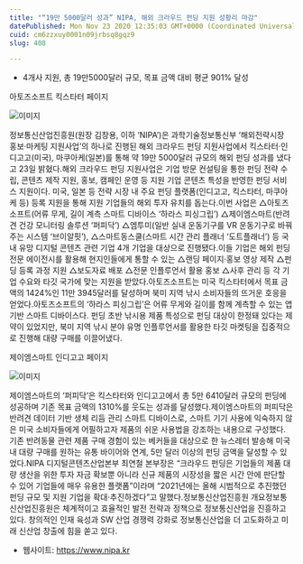 ```yaml
---
title: "“19만 5000달러 성과” NIPA, 해외 크라우드 펀딩 지원 성황리 마감"
datePublished: Mon Nov 23 2020 12:35:03 GMT+0000 (Coordinated Universal Time)
cuid: cm6zzxuy0001n09jrbsq8gqz9
slug: 408

---
```



- 4개사 지원, 총 19만5000달러 규모, 목표 금액 대비 평균 901% 달성

아토즈소프트 킥스타터 페이지

![이미지](https://cdn.hashnode.com/res/hashnode/image/upload/v1739248979557/8d938637-513c-4918-82ba-e9700b89735c.jpeg)

정보통신산업진흥원(원장 김창용, 이하 ‘NIPA’)은 과학기술정보통신부 ‘해외전략시장 홍보·마케팅 지원사업’의 하나로 진행된 해외 크라우드 펀딩 지원사업에서 킥스타터·인디고고(미국), 마쿠아케(일본)를 통해 약 19만 5000달러 규모의 해외 펀딩 성과를 냈다고 23일 밝혔다.해외 크라우드 펀딩 지원사업은 기업 방문 컨설팅을 통한 펀딩 전략 수립, 콘텐츠 제작 지원, 홍보, 캠페인 운영 등 지원 기업 콘텐츠 특성을 반영한 펀딩 서비스 지원이다. 미국, 일본 등 전략 시장 내 주요 펀딩 플랫폼(인디고고, 킥스타터, 마쿠아케 등) 등록 지원을 통해 지원 기업들의 해외 투자 유치를 돕는다.이번 사업은 △아토즈소프트(어류 무게, 길이 계측 스마트 디바이스 ‘하라스 피싱그립’) △제이엠스마트(반려견 건강 모니터링 솔루션 ‘퍼피닥’) △엠투미(일반 실내 운동기구를 VR 운동기구로 바꿔주는 시스템 ‘브이알핏’), △스마트동스쿨(스마트 시간 관리 플래너 ‘도트플래너’) 등 국내 유망 디지털 콘텐츠 관련 기업 4개 기업을 대상으로 진행됐다.이들 기업은 해외 펀딩 전문 에이전시를 활용해 현지인들에게 통할 수 있는 △랜딩 페이지·홍보 영상 제작 △펀딩 등록 과정 지원 △보도자료 배포 △전문 인플루언서 활용 홍보 △사후 관리 등 각 기업 수요와 타깃 국가에 맞는 지원을 받았다.아토즈소프트는 미국 킥스타터에서 목표 금액의 1424%인 11만 3945달러를 달성하며 북미 지역 낚시 소비자들의 뜨거운 호응을 얻었다.아토즈소프트의 ‘하라스 피싱그립’은 어류 무게와 길이를 함께 계측할 수 있는 앱 기반 스마트 디바이스다. 펀딩 초반 낚시용 제품 특성으로 펀딩 대상이 한정돼 있다는 제약이 있었지만, 북미 지역 낚시 분야 유명 인플루언서를 활용한 타깃 마켓팅을 집중적으로 진행해 대량 구매를 이끌어냈다.

제이엠스마트 인디고고 페이지

![이미지](https://cdn.hashnode.com/res/hashnode/image/upload/v1739248985197/2b0e8a71-21d8-4303-8891-3749e178532b.jpeg)

제이엠스마트의 ‘퍼피닥’은 킥스타터와 인디고고에서 총 5만 6410달러 규모의 펀딩에 성공하며 기존 목표 금액의 1310%를 웃도는 성과를 달성했다.제이엠스마트의 퍼피닥은 반려견 데이터 기반 생체 리듬 관리 스마트 디바이스로, 스마트 기기 사용에 익숙하지 않은 미국 소비자들에게 어필하고자 제품의 쉬운 사용법을 강조하는 내용으로 구성했다. 기존 반려동물 관련 제품 구매 경험이 있는 베커들을 대상으로 한 뉴스레터 발송해 미국 내 대량 구매를 원하는 유통 바이어와 연계, 5만 달러 이상의 펀딩 금액을 달성할 수 있었다.NIPA 디지털콘텐츠산업본부 최연철 본부장은 “크라우드 펀딩은 기업들의 제품 대량 생산을 위한 투자 자금 확보뿐 아니라 신규 제품의 시장성을 짧은 시간 안에 판단할 수 있어 기업들에 매우 유용한 플랫폼”이라며 “2021년에는 올해 시범적으로 추진했던 펀딩 규모 및 지원 기업을 확대·추진하겠다”고 말했다.정보통신산업진흥원 개요정보통신산업진흥원은 체계적이고 효율적인 발전 전략과 정책으로 정보통신산업을 진흥하고 있다. 창의적인 인재 육성과 SW 산업 경쟁력 강화로 정보통신산업을 더 고도화하고 미래 신산업 창출에 힘을 쏟고 있다.

- 웹사이트: https://www.nipa.kr